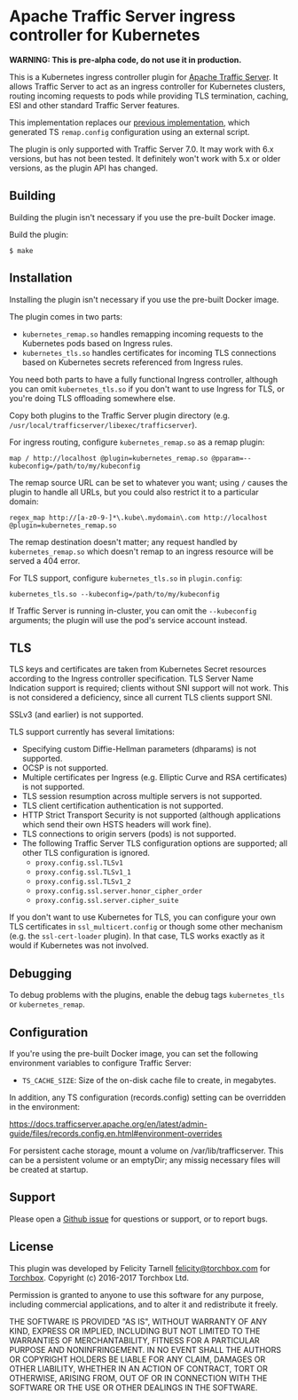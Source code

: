 Apache Traffic Server ingress controller for Kubernetes
=======================================================

**WARNING: This is pre-alpha code, do not use it in production.**

This is a Kubernetes ingress controller plugin for
[Apache Traffic Server](https://trafficserver.apache.org/).  It allows Traffic
Server to act as an ingress controller for Kubernetes clusters, routing incoming
requests to pods while providing TLS termination, caching, ESI and other standard
Traffic Server features.

This implementation replaces our [previous implementation](https://github.com/torchbox/trafficserver-ingress-controller),
which generated TS `remap.config` configuration using an external script.

The plugin is only supported with Traffic Server 7.0.  It may work with 6.x
versions, but has not been tested.  It definitely won't work with 5.x or older
versions, as the plugin API has changed.

Building
--------

Building the plugin isn't necessary if you use the pre-built Docker image.

Build the plugin:

```
$ make
```

Installation
------------

Installing the plugin isn't necessary if you use the pre-built Docker image.

The plugin comes in two parts:

* `kubernetes_remap.so` handles remapping incoming requests to the Kubernetes
  pods based on Ingress rules.
* `kubernetes_tls.so` handles certificates for incoming TLS connections based
  on Kubernetes secrets referenced from Ingress rules.

You need both parts to have a fully functional Ingress controller, although you
can omit `kubernetes_tls.so` if you don't want to use Ingress for TLS, or you're
doing TLS offloading somewhere else.

Copy both plugins to the Traffic Server plugin directory (e.g.
`/usr/local/trafficserver/libexec/trafficserver`).

For ingress routing, configure `kubernetes_remap.so` as a remap plugin:

```
map / http://localhost @plugin=kubernetes_remap.so @pparam=--kubeconfig=/path/to/my/kubeconfig
```

The remap source URL can be set to whatever you want; using `/` causes the plugin
to handle all URLs, but you could also restrict it to a particular domain:

```
regex_map http://[a-z0-9-]*\.kube\.mydomain\.com http://localhost @plugin=kubernetes_remap.so
```

The remap destination doesn't matter; any request handled by `kubernetes_remap.so`
which doesn't remap to an ingress resource will be served a 404 error.

For TLS support, configure `kubernetes_tls.so` in `plugin.config`:

```
kubernetes_tls.so --kubeconfig=/path/to/my/kubeconfig
```

If Traffic Server is running in-cluster, you can omit the `--kubeconfig`
arguments; the plugin will use the pod's service account instead.

TLS
---

TLS keys and certificates are taken from Kubernetes Secret resources according
to the Ingress controller specification.  TLS Server Name Indication support is
required; clients without SNI support will not work.  This is not considered
a deficiency, since all current TLS clients support SNI.

SSLv3 (and earlier) is not supported.

TLS support currently has several limitations:

* Specifying custom Diffie-Hellman parameters (dhparams) is not supported.
* OCSP is not supported.
* Multiple certificates per Ingress (e.g. Elliptic Curve and RSA certificates)
  is not supported.
* TLS session resumption across multiple servers is not supported.
* TLS client certification authentication is not supported.
* HTTP Strict Transport Security is not supported (although applications which
  send their own HSTS headers will work fine).
* TLS connections to origin servers (pods) is not supported.
* The following Traffic Server TLS configuration options are supported; all
  other TLS configuration is ignored.
    * `proxy.config.ssl.TLSv1`
    * `proxy.config.ssl.TLSv1_1`
    * `proxy.config.ssl.TLSv1_2`
    * `proxy.config.ssl.server.honor_cipher_order`
    * `proxy.config.ssl.server.cipher_suite`

If you don't want to use Kubernetes for TLS, you can configure your own TLS
certificates in `ssl_multicert.config` or though some other mechanism (e.g.
the `ssl-cert-loader` plugin).  In that case, TLS works exactly as it would
if Kubernetes was not involved.

Debugging
---------

To debug problems with the plugins, enable the debug tags `kubernetes_tls` or
`kubernetes_remap`.

Configuration
-------------

If you're using the pre-built Docker image, you can set the following environment
variables to configure Traffic Server:

* `TS_CACHE_SIZE`: Size of the on-disk cache file to create, in megabytes.

In addition, any TS configuration (records.config) setting can be
overridden in the environment:

https://docs.trafficserver.apache.org/en/latest/admin-guide/files/records.config.en.html#environment-overrides

For persistent cache storage, mount a volume on /var/lib/trafficserver.
This can be a persistent volume or an emptyDir; any missig necessary files will
be created at startup.

Support
-------

Please open a [Github issue](https://github.com/torchbox/k8s-ts-ingress/issues)
for questions or support, or to report bugs.


License
-------

This plugin was developed by Felicity Tarnell <felicity@torchbox.com> for
[Torchbox](https://torchbox.com).  Copyright (c) 2016-2017 Torchbox Ltd.

Permission is granted to anyone to use this software for any purpose,
including commercial applications, and to alter it and redistribute it
freely.

THE SOFTWARE IS PROVIDED "AS IS", WITHOUT WARRANTY OF ANY KIND, EXPRESS OR
IMPLIED, INCLUDING BUT NOT LIMITED TO THE WARRANTIES OF MERCHANTABILITY, FITNESS
FOR A PARTICULAR PURPOSE AND NONINFRINGEMENT.  IN NO EVENT SHALL THE AUTHORS OR
COPYRIGHT HOLDERS BE LIABLE FOR ANY CLAIM, DAMAGES OR OTHER LIABILITY, WHETHER
IN AN ACTION OF CONTRACT, TORT OR OTHERWISE, ARISING FROM, OUT OF OR IN
CONNECTION WITH THE SOFTWARE OR THE USE OR OTHER DEALINGS IN THE SOFTWARE.
